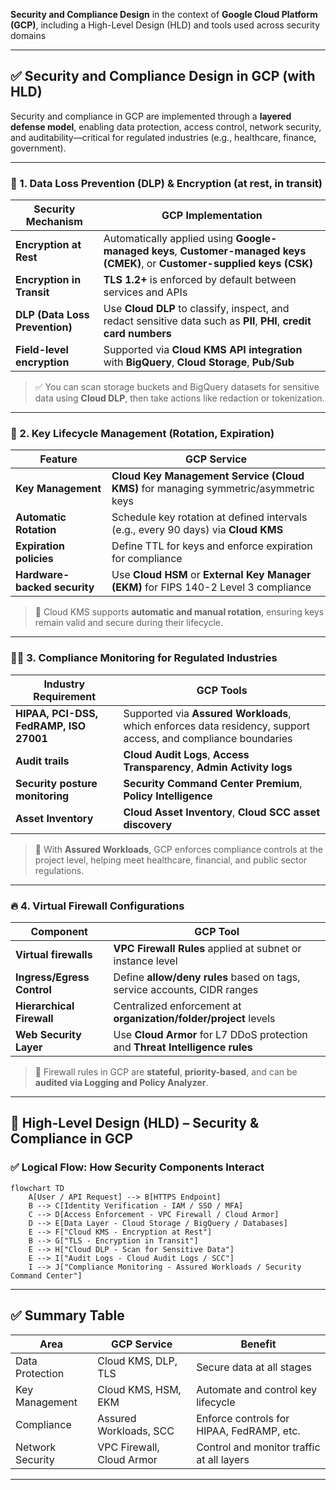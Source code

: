 **Security and Compliance Design** in the context of **Google Cloud Platform (GCP)**, including a High-Level Design (HLD) and tools used across security domains

---

## ✅ Security and Compliance Design in GCP (with HLD)

Security and compliance in GCP are implemented through a **layered defense model**, enabling data protection, access control, network security, and auditability—critical for regulated industries (e.g., healthcare, finance, government).

---

### 🔐 1. **Data Loss Prevention (DLP) & Encryption (at rest, in transit)**

| Security Mechanism             | GCP Implementation                                                                                                         |
| ------------------------------ | -------------------------------------------------------------------------------------------------------------------------- |
| **Encryption at Rest**         | Automatically applied using **Google-managed keys**, **Customer-managed keys (CMEK)**, or **Customer-supplied keys (CSK)** |
| **Encryption in Transit**      | **TLS 1.2+** is enforced by default between services and APIs                                                              |
| **DLP (Data Loss Prevention)** | Use **Cloud DLP** to classify, inspect, and redact sensitive data such as **PII**, **PHI**, **credit card numbers**        |
| **Field-level encryption**     | Supported via **Cloud KMS API integration** with **BigQuery**, **Cloud Storage**, **Pub/Sub**                              |

> ✅ You can scan storage buckets and BigQuery datasets for sensitive data using **Cloud DLP**, then take actions like redaction or tokenization.

---

### 🔑 2. **Key Lifecycle Management (Rotation, Expiration)**

| Feature                      | GCP Service                                                                           |
| ---------------------------- | ------------------------------------------------------------------------------------- |
| **Key Management**           | **Cloud Key Management Service (Cloud KMS)** for managing symmetric/asymmetric keys   |
| **Automatic Rotation**       | Schedule key rotation at defined intervals (e.g., every 90 days) via **Cloud KMS**    |
| **Expiration policies**      | Define TTL for keys and enforce expiration for compliance                             |
| **Hardware-backed security** | Use **Cloud HSM** or **External Key Manager (EKM)** for FIPS 140-2 Level 3 compliance |

> 🔁 Cloud KMS supports **automatic and manual rotation**, ensuring keys remain valid and secure during their lifecycle.

---

### 🧑‍⚖️ 3. **Compliance Monitoring for Regulated Industries**

| Industry Requirement                   | GCP Tools                                                                                                     |
| -------------------------------------- | ------------------------------------------------------------------------------------------------------------- |
| **HIPAA, PCI-DSS, FedRAMP, ISO 27001** | Supported via **Assured Workloads**, which enforces data residency, support access, and compliance boundaries |
| **Audit trails**                       | **Cloud Audit Logs**, **Access Transparency**, **Admin Activity logs**                                        |
| **Security posture monitoring**        | **Security Command Center Premium**, **Policy Intelligence**                                                  |
| **Asset Inventory**                    | **Cloud Asset Inventory**, **Cloud SCC asset discovery**                                                      |

> 🧩 With **Assured Workloads**, GCP enforces compliance controls at the project level, helping meet healthcare, financial, and public sector regulations.

---

### 🔥 4. **Virtual Firewall Configurations**

| Component                  | GCP Tool                                                                     |
| -------------------------- | ---------------------------------------------------------------------------- |
| **Virtual firewalls**      | **VPC Firewall Rules** applied at subnet or instance level                   |
| **Ingress/Egress Control** | Define **allow/deny rules** based on tags, service accounts, CIDR ranges     |
| **Hierarchical Firewall**  | Centralized enforcement at **organization/folder/project** levels            |
| **Web Security Layer**     | Use **Cloud Armor** for L7 DDoS protection and **Threat Intelligence rules** |

> 🚦 Firewall rules in GCP are **stateful**, **priority-based**, and can be **audited via Logging and Policy Analyzer**.

---

## 🧩 High-Level Design (HLD) – Security & Compliance in GCP

### ✅ Logical Flow: How Security Components Interact

```mermaid
flowchart TD
    A[User / API Request] --> B[HTTPS Endpoint]
    B --> C[Identity Verification - IAM / SSO / MFA]
    C --> D[Access Enforcement - VPC Firewall / Cloud Armor]
    D --> E[Data Layer - Cloud Storage / BigQuery / Databases]
    E --> F["Cloud KMS - Encryption at Rest"]
    B --> G["TLS - Encryption in Transit"]
    E --> H["Cloud DLP - Scan for Sensitive Data"]
    E --> I["Audit Logs - Cloud Audit Logs / SCC"]
    I --> J["Compliance Monitoring - Assured Workloads / Security Command Center"]
```

---

## ✅ Summary Table

| Area             | GCP Service               | Benefit                                   |
| ---------------- | ------------------------- | ----------------------------------------- |
| Data Protection  | Cloud KMS, DLP, TLS       | Secure data at all stages                 |
| Key Management   | Cloud KMS, HSM, EKM       | Automate and control key lifecycle        |
| Compliance       | Assured Workloads, SCC    | Enforce controls for HIPAA, FedRAMP, etc. |
| Network Security | VPC Firewall, Cloud Armor | Control and monitor traffic at all layers |

---


